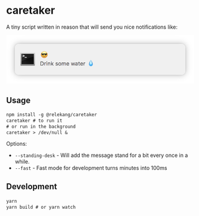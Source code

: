 # caretaker

A tiny script written in reason that will send you nice notifications like:

![Drink some water 💧](screenshot.png)

## Usage

```shell
npm install -g @relekang/caretaker
caretaker # to run it
# or run in the background
caretaker > /dev/null &
```

Options:
* `--standing-desk` - Will add the message stand for a bit every once in a while.
* `--fast` - Fast mode for development turns minutes into 100ms

## Development

```shell
yarn
yarn build # or yarn watch
```

